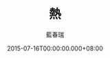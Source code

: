 ---
issue: 130
title: 熱
author: 藍春瑞
date: 2015-07-16T00:00:00.000+08:00
topic: 懷想
difficulty: 2
wikidata: Q98095486
wikidata_link: https://www.wikidata.org/wiki/Q98095486
---